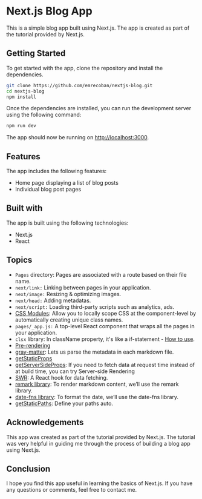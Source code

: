 # Next.js Blog App
This is a simple blog app built using Next.js. The app is created as part of the tutorial provided by Next.js.

## Getting Started
To get started with the app, clone the repository and install the dependencies.
```bash
git clone https://github.com/emrecoban/nextjs-blog.git
cd nextjs-blog
npm install

```
Once the dependencies are installed, you can run the development server using the following command:
```bash
npm run dev
```
The app should now be running on [http://localhost:3000](http://localhost:3000).

## Features
The app includes the following features:
- Home page displaying a list of blog posts
- Individual blog post pages

## Built with
The app is built using the following technologies:
- Next.js
- React

## Topics
- `Pages` directory: Pages are associated with a route based on their file name.
- `next/link:` Linking between pages in your application.
- `next/image:` Resizing & optimizing images.
- `next/head:` Adding metadatas.
- `next/script:` Loading third-party scripts such as analytics, ads.
- [CSS Modules](https://nextjs.org/docs/basic-features/built-in-css-support): Allow you to locally scope CSS at the component-level by automatically creating unique class names.
- `pages/_app.js:` A top-level React component that wraps all the pages in your application.
- `clsx` library: In className property, it's like a if-statement - [How to use](https://nextjs.org/learn/basics/assets-metadata-css/styling-tips).
- [Pre-rendering](https://nextjs.org/learn/basics/data-fetching/pre-rendering)
- [gray-matter](https://nextjs.org/learn/basics/data-fetching/blog-data): Lets us parse the metadata in each markdown file.
- [getStaticProps](https://nextjs.org/learn/basics/data-fetching/implement-getstaticprops)
- [getServerSideProps](https://nextjs.org/learn/basics/data-fetching/request-time): If you need to fetch data at request time instead of at build time, you can try Server-side Rendering
- [SWR](https://swr.vercel.app/): A React hook for data fetching.
- [remark library](https://nextjs.org/learn/basics/dynamic-routes/render-markdown): To render markdown content, we’ll use the remark library.
- [date-fns library](https://nextjs.org/learn/basics/dynamic-routes/polishing-post-page): To format the date, we’ll use the date-fns library.
- [getStaticPaths](https://nextjs.org/learn/basics/dynamic-routes/dynamic-routes-details): Define your paths auto.



## Acknowledgements
This app was created as part of the tutorial provided by Next.js. The tutorial was very helpful in guiding me through the process of building a blog app using Next.js.

## Conclusion
I hope you find this app useful in learning the basics of Next.js. If you have any questions or comments, feel free to contact me.